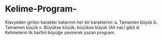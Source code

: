# Kelime-Program-
Klavyeden girilen karakter katarının her bir karakterini:
a. Tamamen büyük
b. Tamamen küçük
c. Büyükse küçük, küçükse büyük (Ali->aLİ gibi)
d. Kelimelerin ilk harfini büyüğe çevirerek
yazan program.
